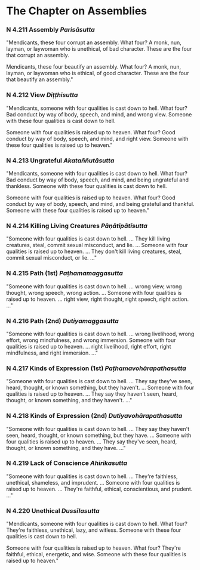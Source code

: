 # The Chapter on Assemblies


### N 4.211 Assembly *Parisāsutta*

"Mendicants, these four corrupt an assembly. What four? A monk, nun,
layman, or laywoman who is unethical, of bad character. These are the
four that corrupt an assembly.

Mendicants, these four beautify an assembly. What four? A monk, nun,
layman, or laywoman who is ethical, of good character. These are the
four that beautify an assembly."

<!--pg-->
### N 4.212 View *Diṭṭhisutta*

"Mendicants, someone with four qualities is cast down to hell. What
four? Bad conduct by way of body, speech, and mind, and wrong view.
Someone with these four qualities is cast down to hell.

Someone with four qualities is raised up to heaven. What four? Good
conduct by way of body, speech, and mind, and right view. Someone with
these four qualities is raised up to heaven."

<!--pg-->
### N 4.213 Ungrateful *Akataññutāsutta*

"Mendicants, someone with four qualities is cast down to hell. What
four? Bad conduct by way of body, speech, and mind, and being ungrateful
and thankless. Someone with these four qualities is cast down to hell.

Someone with four qualities is raised up to heaven. What four? Good
conduct by way of body, speech, and mind, and being grateful and
thankful. Someone with these four qualities is raised up to heaven."

<!--pg-->
### N 4.214 Killing Living Creatures *Pāṇātipātīsutta*

"Someone with four qualities is cast down to hell. ... They kill living
creatures, steal, commit sexual misconduct, and lie. ... Someone with
four qualities is raised up to heaven. ... They don't kill living
creatures, steal, commit sexual misconduct, or lie. ..."

<!--pg-->
### N 4.215 Path (1st) *Paṭhamamaggasutta*

"Someone with four qualities is cast down to hell. ... wrong view, wrong
thought, wrong speech, wrong action. ... Someone with four qualities is
raised up to heaven. ... right view, right thought, right speech, right
action. ..."

<!--pg-->
### N 4.216 Path (2nd) *Dutiyamaggasutta*

"Someone with four qualities is cast down to hell. ... wrong livelihood,
wrong effort, wrong mindfulness, and wrong immersion. Someone with four
qualities is raised up to heaven. ... right livelihood, right effort,
right mindfulness, and right immersion. ..."

<!--pg-->
### N 4.217 Kinds of Expression (1st) *Paṭhamavohārapathasutta*

"Someone with four qualities is cast down to hell. ... They say they've
seen, heard, thought, or known something, but they haven't. ... Someone
with four qualities is raised up to heaven. ... They say they haven't
seen, heard, thought, or known something, and they haven't. ..."

<!--pg-->
### N 4.218 Kinds of Expression (2nd) *Dutiyavohārapathasutta*

"Someone with four qualities is cast down to hell. ... They say they
haven't seen, heard, thought, or known something, but they have. ...
Someone with four qualities is raised up to heaven. ... They say they've
seen, heard, thought, or known something, and they have. ..."

<!--pg-->
### N 4.219 Lack of Conscience *Ahirikasutta*

"Someone with four qualities is cast down to hell. ... They're
faithless, unethical, shameless, and imprudent. ... Someone with four
qualities is raised up to heaven. ... They're faithful, ethical,
conscientious, and prudent. ..."

<!--pg-->
### N 4.220 Unethical *Dussīlasutta*

"Mendicants, someone with four qualities is cast down to hell. What
four? They're faithless, unethical, lazy, and witless. Someone with
these four qualities is cast down to hell.

Someone with four qualities is raised up to heaven. What four? They're
faithful, ethical, energetic, and wise. Someone with these four
qualities is raised up to heaven."

